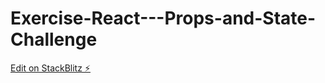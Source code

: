 # Exercise-React---Props-and-State-Challenge

[Edit on StackBlitz ⚡️](https://stackblitz.com/edit/react-jsfxys)